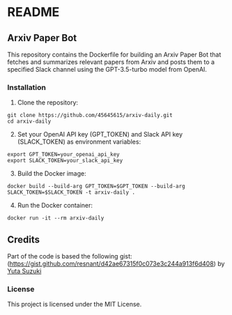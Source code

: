 # README

## Arxiv Paper Bot

This repository contains the Dockerfile for building an Arxiv Paper Bot that fetches and summarizes relevant papers from Arxiv and posts them to a specified Slack channel using the GPT-3.5-turbo model from OpenAI.

### Installation

1. Clone the repository:

```
git clone https://github.com/45645615/arxiv-daily.git
cd arxiv-daily
```

2. Set your OpenAI API key (GPT_TOKEN) and Slack API key (SLACK_TOKEN) as environment variables:

```
export GPT_TOKEN=your_openai_api_key
export SLACK_TOKEN=your_slack_api_key
```

3. Build the Docker image:

```
docker build --build-arg GPT_TOKEN=$GPT_TOKEN --build-arg SLACK_TOKEN=$SLACK_TOKEN -t arxiv-daily .
```

4. Run the Docker container:

```
docker run -it --rm arxiv-daily
```


## Credits
Part of the code is based the following gist:
(https://gist.github.com/resnant/d42ae67315f0c073e3c244a913f6d408) 
by [Yuta Suzuki](https://github.com/resnant)
### License

This project is licensed under the MIT License.

